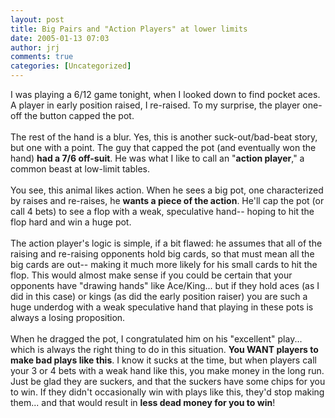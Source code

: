 ```yaml
---
layout: post
title: Big Pairs and "Action Players" at lower limits
date: 2005-01-13 07:03
author: jrj
comments: true
categories: [Uncategorized]
---
```

I was playing a 6/12 game tonight, when I looked down to find pocket aces. A player in early position raised, I re-raised. To my surprise, the player one-off the button capped the pot.<br /><br />The rest of the hand is a blur. Yes, this is another suck-out/bad-beat story, but one with a point. The guy that capped the pot (and eventually won the hand) **had a 7/6 off-suit**. He was what I like to call an "**action player**," a common beast at low-limit tables.<br /><br />You see, this animal likes action. When he sees a big pot, one characterized by raises and re-raises, he **wants a piece of the action**. He'll cap the pot (or call 4 bets) to see a flop with a weak, speculative hand-- hoping to hit the flop hard and win a huge pot.<br /><br />The action player's logic is simple, if a bit flawed: he assumes that all of the raising and re-raising opponents hold big cards, so that must mean all the big cards are out-- making it much more likely for his small cards to hit the flop. This would almost make sense if you could be certain that your opponents have "drawing hands" like Ace/King... but if they hold aces (as I did in this case) or kings (as did the early position raiser) you are such a huge underdog with a weak speculative hand that playing in these pots is always a losing proposition.<br /><br />When he dragged the pot, I congratulated him on his "excellent" play... which is always the right thing to do in this situation. **You WANT players to make bad plays like this**. I know it sucks at the time, but when players call your 3 or 4 bets with a weak hand like this, you make money in the long run. Just be glad they are suckers, and that the suckers have some chips for you to win. If they didn't occasionally win with plays like this, they'd stop making them... and that would result in **less dead money for you to win**!
